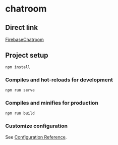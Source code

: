 # chatroom

## Direct link
<a href="https://vuechatroom-d0b7b.web.app/">FirebaseChatroom</a>


## Project setup
```
npm install
```

### Compiles and hot-reloads for development
```
npm run serve
```

### Compiles and minifies for production
```
npm run build
```

### Customize configuration
See [Configuration Reference](https://cli.vuejs.org/config/).
